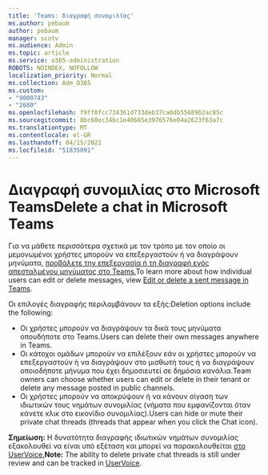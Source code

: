 ```yaml
---
title: 'Teams: διαγραφή συνομιλίας'
ms.author: pebaum
author: pebaum
manager: scotv
ms.audience: Admin
ms.topic: article
ms.service: o365-administration
ROBOTS: NOINDEX, NOFOLLOW
localization_priority: Normal
ms.collection: Adm_O365
ms.custom:
- "9000743"
- "2680"
ms.openlocfilehash: f9ff0fcc734361d733deb37ca0db55689b2ac85c
ms.sourcegitcommit: 8bc60ec34bc1e40685e3976576e04a2623f63a7c
ms.translationtype: MT
ms.contentlocale: el-GR
ms.lasthandoff: 04/15/2021
ms.locfileid: "51835091"
---
```

# <a name="delete-a-chat-in-microsoft-teams"></a><span data-ttu-id="4afe1-102">Διαγραφή συνομιλίας στο Microsoft Teams</span><span class="sxs-lookup"><span data-stu-id="4afe1-102">Delete a chat in Microsoft Teams</span></span>

<span data-ttu-id="4afe1-103">Για να μάθετε περισσότερα σχετικά με τον τρόπο με τον οποίο οι μεμονωμένοι χρήστες μπορούν να επεξεργαστούν ή να διαγράψουν μηνύματα, [προβάλετε την επεξεργασία ή τη διαγραφή ενός απεσταλμένου μηνύματος στο Teams.](https://support.office.com/article/5f1fe604-a900-4a07-b8b7-8cf70ed6b263)</span><span class="sxs-lookup"><span data-stu-id="4afe1-103">To learn more about how individual users can edit or delete messages, view [Edit or delete a sent message in Teams](https://support.office.com/article/5f1fe604-a900-4a07-b8b7-8cf70ed6b263).</span></span> 

<span data-ttu-id="4afe1-104">Οι επιλογές διαγραφής περιλαμβάνουν τα εξής:</span><span class="sxs-lookup"><span data-stu-id="4afe1-104">Deletion options include the following:</span></span>

- <span data-ttu-id="4afe1-105">Οι χρήστες μπορούν να διαγράψουν τα δικά τους μηνύματα οπουδήποτε στο Teams.</span><span class="sxs-lookup"><span data-stu-id="4afe1-105">Users can delete their own messages anywhere in Teams.</span></span>
- <span data-ttu-id="4afe1-106">Οι κάτοχοι ομάδων μπορούν να επιλέξουν εάν οι χρήστες μπορούν να επεξεργαστούν ή να διαγράψουν στο μισθωτή τους ή να διαγράψουν οποιοδήποτε μήνυμα που έχει δημοσιευτεί σε δημόσια κανάλια.</span><span class="sxs-lookup"><span data-stu-id="4afe1-106">Team owners can choose whether users can edit or delete in their tenant or delete any message posted in public channels.</span></span>
- <span data-ttu-id="4afe1-107">Οι χρήστες μπορούν να αποκρύψουν ή να κάνουν σίγαση των ιδιωτικών τους νημάτων συνομιλίας (νήματα που εμφανίζονται όταν κάνετε κλικ στο εικονίδιο συνομιλίας).</span><span class="sxs-lookup"><span data-stu-id="4afe1-107">Users can hide or mute their private chat threads (threads that appear when you click the Chat icon).</span></span>

<span data-ttu-id="4afe1-108">**Σημείωση:** Η δυνατότητα διαγραφής ιδιωτικών νημάτων συνομιλίας εξακολουθεί να είναι υπό εξέταση και μπορεί να παρακολουθείται [στο UserVoice.](https://microsoftteams.uservoice.com/forums/555103-public/suggestions/33535006-delete-private-chat-threads)</span><span class="sxs-lookup"><span data-stu-id="4afe1-108">**Note:** The ability to delete private chat threads is still under review and can be tracked in [UserVoice](https://microsoftteams.uservoice.com/forums/555103-public/suggestions/33535006-delete-private-chat-threads).</span></span> 